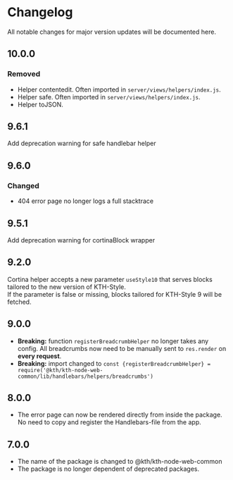 # Changelog

All notable changes for major version updates will be documented here.

## 10.0.0

### Removed

- Helper contentedit. Often imported in `server/views/helpers/index.js`.
- Helper safe. Often imported in `server/views/helpers/index.js`.
- Helper toJSON.

## 9.6.1

Add deprecation warning for safe handlebar helper

## 9.6.0

### Changed

- 404 error page no longer logs a full stacktrace

## 9.5.1

Add deprecation warning for cortinaBlock wrapper

## 9.2.0

Cortina helper accepts a new parameter `useStyle10` that serves blocks tailored to the new version of KTH-Style.  
If the parameter is false or missing, blocks tailored for KTH-Style 9 will be fetched.

## 9.0.0

- **Breaking:** function `registerBreadcrumbHelper` no longer takes any config. All breadcrumbs now need to be manually sent to `res.render` on **every request**.
- **Breaking:** import changed to `const {registerBreadcrumbHelper} = require('@kth/kth-node-web-common/lib/handlebars/helpers/breadcrumbs')`

## 8.0.0

- The error page can now be rendered directly from inside the package. No need to copy and register the Handlebars-file from the app.

## 7.0.0

- The name of the package is changed to @kth/kth-node-web-common
- The package is no longer dependent of deprecated packages.
